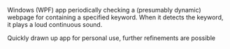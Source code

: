 Windows (WPF) app periodically checking a (presumably dynamic) webpage for containing a specified keyword. When it detects the keyword, it plays a loud continuous sound.           


Quickly drawn up app for personal use, further refinements are possible
